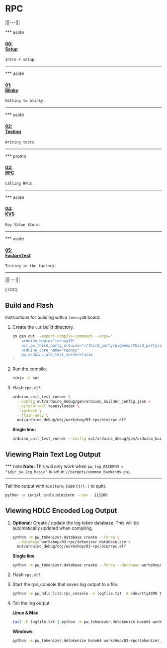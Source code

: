 # RPC

|||---|||

*** aside
#### [00: <br/> Setup](/workshop/README.md)

`Intro + setup.`
***

*** aside
#### [01: <br/> Blinky](/workshop/01-blinky/README.md)

`Getting to blinky.`
***

*** aside
#### [02: <br/> Testing](/workshop/02-string-functions/README.md)

`Writing tests.`
***

*** promo
#### [03: <br/> RPC](/workshop/03-rpc/README.md)

`Calling RPCs.`
***

*** aside
#### [04: <br/> KVS](/workshop/04-kvs/README.md)

`Key Value Store.`
***

*** aside
#### [05: <br/> FactoryTest](/workshop/05-factory-test/README.md)

`Testing in the factory.`
***

|||---|||

[TOC]

## Build and Flash

Instructions for building with a `teensy40` board.

1. Create the `out` build directory.

   ```sh
   gn gen out --export-compile-commands --args='
       arduino_board="teensy40"
       dir_pw_third_party_arduino="//third_party/pigweed/third_party/arduino"
       arduino_core_name="teensy"
       pw_arduino_use_test_server=false
   '
   ```

1. Run the compile.

   ```sh
   ninja -C out
   ```

1. Flash `rpc.elf`.

   ```sh
   arduino_unit_test_runner \
     --config out/arduino_debug/gen/arduino_builder_config.json \
     --upload-tool teensyloader \
     --verbose \
     --flash-only \
     out/arduino_debug/obj/workshop/03-rpc/bin/rpc.elf
   ```

   **Single line:**

   ```sh
   arduino_unit_test_runner --config out/arduino_debug/gen/arduino_builder_config.json --upload-tool teensyloader --verbose --flash-only out/arduino_debug/obj/workshop/03-rpc/bin/rpc.elf
   ```

## Viewing Plain Text Log Output

*** note
**Note:** This will only work when `pw_log_BACKEND = "$dir_pw_log_basic"` is set
in `//targets/common_backends.gni`.
***

Tail the output with `miniterm`, (use `Ctrl-]` to quit).

```sh
python -m serial.tools.miniterm --raw - 115200
```

## Viewing HDLC Encoded Log Output

1. **Optional:** Create / update the log token database. This will be automatically updated when compiling.

   ```sh
   python -m pw_tokenizer.database create --force \
     --database workshop/03-rpc/tokenizer_database.csv \
     out/arduino_debug/obj/workshop/03-rpc/bin/rpc.elf
   ```

   **Single line**

   ```sh
   python -m pw_tokenizer.database create --force --database workshop/03-rpc/tokenizer_database.csv out/arduino_debug/obj/workshop/03-rpc/bin/rpc.elf
   ```

1. Flash `rpc.elf`.

1. Start the rpc_console that saves log output to a file.

   ```sh
   python -m pw_hdlc_lite.rpc_console -o logfile.txt -d /dev/ttyACM0 third_party/pigweed/pw_rpc/pw_rpc_protos/echo.proto
   ```

1. Tail the log output.

   **Linux & Mac**

   ```sh
   tail -F logfile.txt | python -m pw_tokenizer.detokenize base64 workshop/03-rpc/tokenizer_database.csv
   ```

   **Windows**

   ```sh
   python -m pw_tokenizer.detokenize base64 workshop/03-rpc/tokenizer_database.csv -i logfile.txt
   ```
